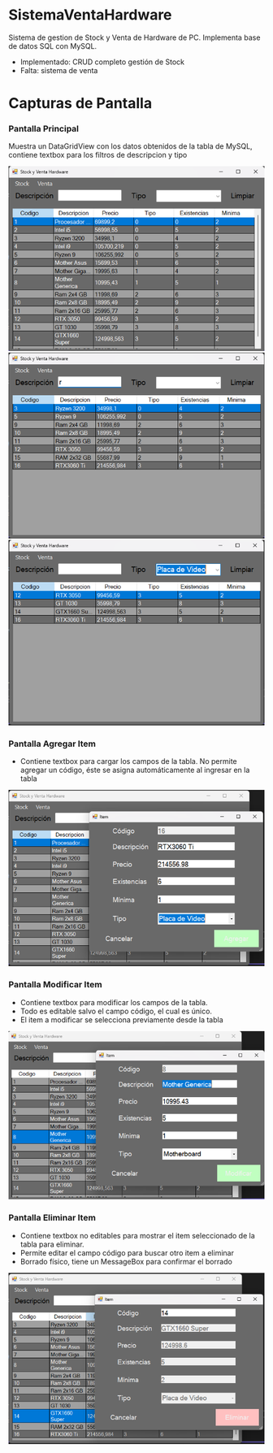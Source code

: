 # SistemaVentaHardware
Sistema de gestion de Stock y Venta de Hardware de PC. 
Implementa base de datos SQL con MySQL.

* Implementado: CRUD completo gestión de Stock
* Falta: sistema de venta

# Capturas de Pantalla

### Pantalla Principal
Muestra un DataGridView con los datos obtenidos de la tabla de MySQL, contiene textbox para los filtros de descripcion y tipo

![Pantalla_Principal](Images/pantalla_principal.png)
![Pantalla_Principal_Filtro_Descripcion](Images/pantalla_principal_filtro_descripcion.png)
![Pantalla_Principal_Filtro_Tipo](Images/pantalla_principal_filtro_tipo.png)

### Pantalla Agregar Item
* Contiene textbox para cargar los campos de la tabla. No permite agregar un código, éste se asigna automáticamente al ingresar en la tabla

![Pantalla_Agregar_Item](Images/agregar_item.png)

### Pantalla Modificar Item
* Contiene textbox para modificar los campos de la tabla. 
* Todo es editable salvo el campo código, el cual es único. 
* El item a modificar se selecciona previamente desde la tabla

![Pantalla_modificar_Item](Images/modificar_item.png)

### Pantalla Eliminar Item
* Contiene textbox no editables para mostrar el item seleccionado de la tabla para eliminar. 
* Permite editar el campo código para buscar otro item a eliminar
* Borrado físico, tiene un MessageBox para confirmar el borrado

![Pantalla_eliminar_Item](Images/eliminar_item.png)
